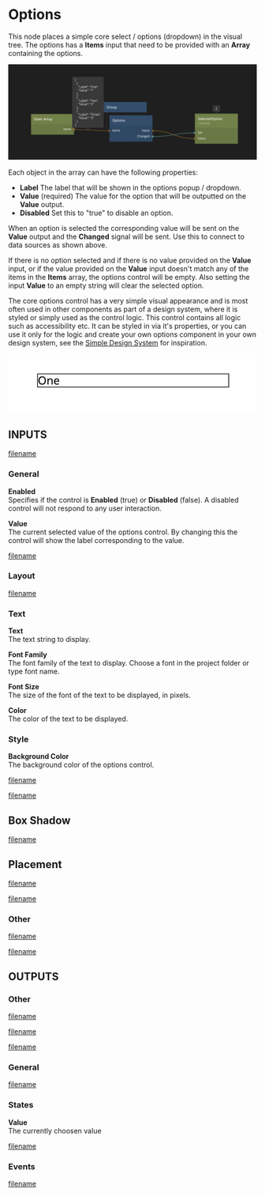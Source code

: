 # Options

This node places a simple core select / options (dropdown) in the visual tree. The options has a **Items** input that need to be provided with an **Array** containing the options.

![](./options.png ':class=img-size-l')

Each object in the array can have the following properties:

- **Label**  The label that will be shown in the options popup / dropdown.
- **Value**  (required) The value for the option that will be outputted on the **Value** output.
- **Disabled** Set this to "true" to disable an option.

When an option is selected the corresponding value will be sent on the **Value** output and the **Changed** signal will be sent. Use this to connect to data sources as shown above.

If there is no option selected and if there is no value provided on the **Value** input, or if the value provided on the **Value** input doesn't match any of the items in the **Items** array, the options control will be empty. Also setting the input **Value** to an empty string will clear the selected option.

The core options control has a very simple visual appearance and is most often used in other components as part of a design system, where it is styled or simply used as the control logic. This control contains all logic such as accessibility etc. It can be styled in via it's properties, or you can use it only for the logic and create your own options component in your own design system, see the [Simple Design System](/modules/sds-v3/) for inspiration.

![](./options-1.png ':class=img-size-m')

## INPUTS

[filename](./margin-and-padding.md ':include')

### General

**Enabled**  
Specifies if the control is **Enabled** (true) or **Disabled** (false). A disabled control will not respond to any user interaction.

**Value**  
The current selected value of the options control. By changing this the control will show the label corresponding to the value.

[filename](./size-mode-and-dimensions.md ':include')

### Layout

[filename](./position.md ':include')

### Text

**Text**  
The text string to display.

**Font Family**  
The font family of the text to display. Choose a font in the project folder or type font name.

**Font Size**  
The size of the font of the text to be displayed, in pixels.

**Color**  
The color of the text to be displayed.

### Style

**Background Color**  
The background color of the options control.

[filename](./visibility-styles.md ':include')

[filename](./bg-and-border-styles.md ':include')

## Box Shadow

[filename](./box-shadow-styles.md ':include')

## Placement  

[filename](./placement-styles.md ':include')

[filename](./dimension-constraints.md ':include')

### Other

[filename](./pointer-events-and-mounted.md ':include')


[filename](../advanced-style.md ':include')

## OUTPUTS

### Other  
[filename](./child-index-and-this-outputs.md ':include')

[filename](./bounding-box-outputs.md ':include')

[filename](./mounted-outputs.md ':include')

### General  
[filename](./control-id-output.md ':include')

### States   

**Value**  
The currently choosen value 

[filename](./control-states-outputs.md ':include')

### Events

[filename](./control-events-outputs.md ':include')

